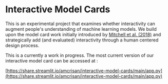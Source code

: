 # Interactive Model Cards

This is an experimental project that examines whether interactivity can augment people's understanding of machine learning models. We build upon the model card work initially introduced by [Mitchell et al. (2018)](https://arxiv.org/abs/1810.03993) and strategically add (and evaluated) interactivity through a human centered design process. 

This is a currently a work in progress. The most current version of our interactive model card can be accessed at : 

[https://share.streamlit.io/amcrisan/interactive-model-cards/main/app.py](https://share.streamlit.io/amcrisan/interactive-model-cards/main/app.py)